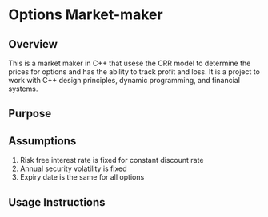# Options Market-maker

## Overview
This is a market maker in C++ that usese the CRR model to determine the prices for options and has the ability to track profit and loss. It is a project to work with C++ design principles, dynamic programming, and financial systems.

## Purpose

## Assumptions
1. Risk free interest rate is fixed for constant discount rate
2. Annual security volatility is fixed
3. Expiry date is the same for all options

## Usage Instructions